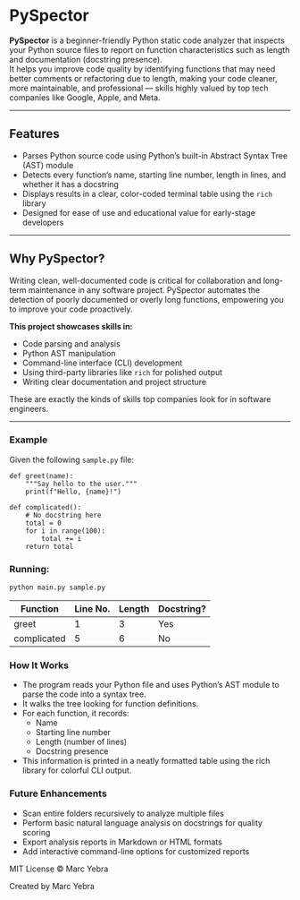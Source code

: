 # PySpector

**PySpector** is a beginner-friendly Python static code analyzer that inspects your Python source files to report on function characteristics such as length and documentation (docstring presence).  
It helps you improve code quality by identifying functions that may need better comments or refactoring due to length, making your code cleaner, more maintainable, and professional — skills highly valued by top tech companies like Google, Apple, and Meta.

---

## Features

- Parses Python source code using Python’s built-in Abstract Syntax Tree (AST) module
- Detects every function’s name, starting line number, length in lines, and whether it has a docstring
- Displays results in a clear, color-coded terminal table using the `rich` library
- Designed for ease of use and educational value for early-stage developers

---

## Why PySpector?

Writing clean, well-documented code is critical for collaboration and long-term maintenance in any software project. PySpector automates the detection of poorly documented or overly long functions, empowering you to improve your code proactively.

**This project showcases skills in:**

- Code parsing and analysis
- Python AST manipulation
- Command-line interface (CLI) development
- Using third-party libraries like `rich` for polished output
- Writing clear documentation and project structure

These are exactly the kinds of skills top companies look for in software engineers.

---

<h3>Example</h3>
<p>Given the following <code>sample.py</code> file:</p>

<pre><code>def greet(name):
    """Say hello to the user."""
    print(f"Hello, {name}!")

def complicated():
    # No docstring here
    total = 0
    for i in range(100):
        total += i
    return total
</code></pre>

<h3>Running:</h3>
<p><code>python main.py sample.py</code></p>

<table>
  <thead>
    <tr>
      <th>Function</th>
      <th>Line No.</th>
      <th>Length</th>
      <th>Docstring?</th>
    </tr>
  </thead>
  <tbody>
    <tr>
      <td>greet</td>
      <td>1</td>
      <td>3</td>
      <td>Yes</td>
    </tr>
    <tr>
      <td>complicated</td>
      <td>5</td>
      <td>6</td>
      <td>No</td>
    </tr>
  </tbody>
</table>

<h3>How It Works</h3>
<ul>
  <li>The program reads your Python file and uses Python’s AST module to parse the code into a syntax tree.</li>
  <li>It walks the tree looking for function definitions.</li>
  <li>For each function, it records:
    <ul>
      <li>Name</li>
      <li>Starting line number</li>
      <li>Length (number of lines)</li>
      <li>Docstring presence</li>
    </ul>
  </li>
  <li>This information is printed in a neatly formatted table using the rich library for colorful CLI output.</li>
</ul>

<h3>Future Enhancements</h3>
<ul>
  <li>Scan entire folders recursively to analyze multiple files</li>
  <li>Perform basic natural language analysis on docstrings for quality scoring</li>
  <li>Export analysis reports in Markdown or HTML formats</li>
  <li>Add interactive command-line options for customized reports</li>
</ul>

<p>MIT License © Marc Yebra</p>

<p>Created by Marc Yebra</p>

